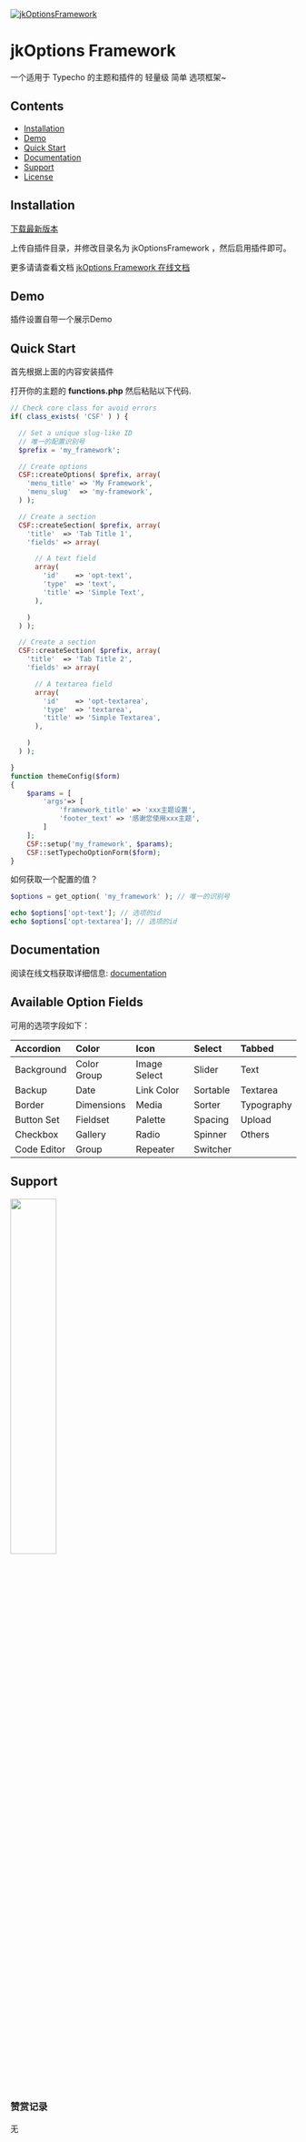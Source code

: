 [![jkOptionsFramework](https://s3.bmp.ovh/imgs/2022/05/07/0baef16c09b60f49.png)](https://www.ijkxs.com/)

# jkOptions Framework
一个适用于  Typecho 的主题和插件的 轻量级 简单 选项框架~

## Contents
- [Installation](#installation)
- [Demo](#demo)
- [Quick Start](#quick-start)
- [Documentation](#documentation)
- [Support](#support)
- [License](#license)


## Installation
[下载最新版本](https://github.com/gogobody/jkOptionsFramework/archive/refs/heads/main.zip)

上传自插件目录，并修改目录名为 jkOptionsFramework ，然后启用插件即可。

更多请请查看文档 [jkOptions Framework 在线文档](https://www.yuque.com/gogobody/wycinl/btgbxb#pYY55)

## Demo
插件设置自带一个展示Demo

## Quick Start

首先根据上面的内容安装插件

打开你的主题的 **functions.php** 然后粘贴以下代码.

```php
// Check core class for avoid errors
if( class_exists( 'CSF' ) ) {

  // Set a unique slug-like ID
  // 唯一的配置识别号
  $prefix = 'my_framework'; 

  // Create options
  CSF::createOptions( $prefix, array(
    'menu_title' => 'My Framework',
    'menu_slug'  => 'my-framework',
  ) );

  // Create a section
  CSF::createSection( $prefix, array(
    'title'  => 'Tab Title 1',
    'fields' => array(

      // A text field
      array(
        'id'    => 'opt-text',
        'type'  => 'text',
        'title' => 'Simple Text',
      ),

    )
  ) );

  // Create a section
  CSF::createSection( $prefix, array(
    'title'  => 'Tab Title 2',
    'fields' => array(

      // A textarea field
      array(
        'id'    => 'opt-textarea',
        'type'  => 'textarea',
        'title' => 'Simple Textarea',
      ),

    )
  ) );

}
function themeConfig($form)
{
    $params = [
        'args'=> [
            'framework_title' => 'xxx主题设置',
            'footer_text' => '感谢您使用xxx主题',
        ]
    ];
    CSF::setup('my_framework', $params);
    CSF::setTypechoOptionForm($form);
}
```
如何获取一个配置的值？
```php
$options = get_option( 'my_framework' ); // 唯一的识别号

echo $options['opt-text']; // 选项的id
echo $options['opt-textarea']; // 选项的id
```

## Documentation
阅读在线文档获取详细信息: [documentation](https://www.yuque.com/gogobody/wycinl/btgbxb)


## Available Option Fields
可用的选项字段如下：

| Accordion   | Color       | Icon         | Select   | Tabbed
|:------------|:------------|:-------------|:---------|:---
| Background  | Color Group | Image Select | Slider   | Text
| Backup      | Date        | Link Color   | Sortable | Textarea
| Border      | Dimensions  | Media        | Sorter   | Typography
| Button Set  | Fieldset    | Palette      | Spacing  | Upload
| Checkbox    | Gallery     | Radio        | Spinner  | Others
| Code Editor | Group       | Repeater     | Switcher | 

## Support

<img style="width: 40%" src="https://s3.bmp.ovh/imgs/2022/05/09/bcb038c19de72d6f.png" alt="">

### 赞赏记录

无
